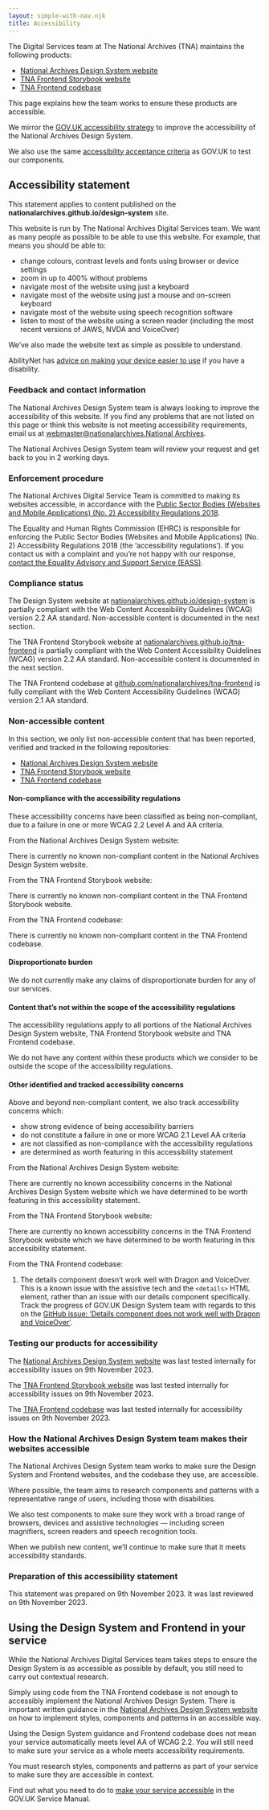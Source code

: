 ```yaml
---
layout: simple-with-nav.njk
title: Accessibility
---
```


The Digital Services team at The National Archives (TNA) maintains the following products:

- [National Archives Design System website](https://nationalarchives.github.io/design-system)
- [TNA Frontend Storybook website](https://nationalarchives.github.io/tna-frontend)
- [TNA Frontend codebase](https://github.com/nationalarchives/tna-frontend)

This page explains how the team works to ensure these products are accessible.

We mirror the [GOV.UK accessibility strategy](https://design-system.service.gov.uk/community/accessibility-strategy/) to improve the accessibility of the National Archives Design System.

We also use the same [accessibility acceptance criteria](https://github.com/nationalarchives/tna-frontend/wiki/Accessibility-acceptance-criteria) as GOV.UK to test our components.

## Accessibility statement

This statement applies to content published on the **nationalarchives.github.io/design-system** site.

This website is run by The National Archives Digital Services team. We want as many people as possible to be able to use this website. For example, that means you should be able to:

- change colours, contrast levels and fonts using browser or device settings
- zoom in up to 400% without problems
- navigate most of the website using just a keyboard
- navigate most of the website using just a mouse and on-screen keyboard
- navigate most of the website using speech recognition software
- listen to most of the website using a screen reader (including the most recent versions of JAWS, NVDA and VoiceOver)

We’ve also made the website text as simple as possible to understand.

AbilityNet has [advice on making your device easier to use](https://mcmw.abilitynet.org.uk/) if you have a disability.

### Feedback and contact information

The National Archives Design System team is always looking to improve the accessibility of this website. If you find any problems that are not listed on this page or think this website is not meeting accessibility requirements, email us at [webmaster@nationalarchives.National Archives](mailto:webmaster@nationalarchives.gov.uk).

The National Archives Design System team will review your request and get back to you in 2 working days.

### Enforcement procedure

The National Archives Digital Service Team is committed to making its websites accessible, in accordance with the [Public Sector Bodies (Websites and Mobile Applications) (No. 2) Accessibility Regulations 2018](https://www.legislation.gov.uk/uksi/2018/952/contents).

The Equality and Human Rights Commission (EHRC) is responsible for enforcing the Public Sector Bodies (Websites and Mobile Applications) (No. 2) Accessibility Regulations 2018 (the ‘accessibility regulations’). If you contact us with a complaint and you’re not happy with our response, [contact the Equality Advisory and Support Service (EASS)](https://www.equalityadvisoryservice.com/).

### Compliance status

The Design System website at [nationalarchives.github.io/design-system](https://nationalarchives.github.io/design-system) is partially compliant with the Web Content Accessibility Guidelines (WCAG) version 2.2 AA standard. Non-accessible content is documented in the next section.

The TNA Frontend Storybook website at [nationalarchives.github.io/tna-frontend](https://nationalarchives.github.io/tna-frontend) is partially compliant with the Web Content Accessibility Guidelines (WCAG) version 2.2 AA standard. Non-accessible content is documented in the next section.

The TNA Frontend codebase at [github.com/nationalarchives/tna-frontend](https://github.com/nationalarchives/tna-frontend) is fully compliant with the Web Content Accessibility Guidelines (WCAG) version 2.1 AA standard.

### Non-accessible content

In this section, we only list non-accessible content that has been reported, verified and tracked in the following repositories:

- [National Archives Design System website](https://nationalarchives.github.io/design-system)
- [TNA Frontend Storybook website](https://nationalarchives.github.io/tna-frontend)
- [TNA Frontend codebase](https://github.com/nationalarchives/tna-frontend)

#### Non-compliance with the accessibility regulations

These accessibility concerns have been classified as being non-compliant, due to a failure in one or more WCAG 2.2 Level A and AA criteria.

From the National Archives Design System website:

There is currently no known non-compliant content in the National Archives Design System website.

From the TNA Frontend Storybook website:

There is currently no known non-compliant content in the TNA Frontend Storybook website.

From the TNA Frontend codebase:

There is currently no known non-compliant content in the TNA Frontend codebase.

#### Disproportionate burden

We do not currently make any claims of disproportionate burden for any of our services.

#### Content that’s not within the scope of the accessibility regulations

The accessibility regulations apply to all portions of the National Archives Design System website, TNA Frontend Storybook website and TNA Frontend codebase.

We do not have any content within these products which we consider to be outside the scope of the accessibility regulations.

#### Other identified and tracked accessibility concerns

Above and beyond non-compliant content, we also track accessibility concerns which:

- show strong evidence of being accessibility barriers
- do not constitute a failure in one or more WCAG 2.1 Level AA criteria
- are not classified as non-compliance with the accessibility regulations
- are determined as worth featuring in this accessibility statement

From the National Archives Design System website:

There are currently no known accessibility concerns in the National Archives Design System website which we have determined to be worth featuring in this accessibility statement.

From the TNA Frontend Storybook website:

There are currently no known accessibility concerns in the TNA Frontend Storybook website which we have determined to be worth featuring in this accessibility statement.

From the TNA Frontend codebase:

1. The details component doesn’t work well with Dragon and VoiceOver. This is a known issue with the assistive tech and the `<details>` HTML element, rather than an issue with our details component specifically. Track the progress of GOV.UK Design System team with regards to this on the [GitHub issue: ‘Details component does not work well with Dragon and VoiceOver’](https://github.com/alphagov/govuk-frontend/issues/3693).

### Testing our products for accessibility

The [National Archives Design System website](https://nationalarchives.github.io/design-system/) was last tested internally for accessibility issues on 9th November 2023.

The [TNA Frontend Storybook website](https://nationalarchives.github.io/tna-frontend) was last tested internally for accessibility issues on 9th November 2023.

The [TNA Frontend codebase](https://github.com/nationalarchives/tna-frontend) was last tested internally for accessibility issues on 9th November 2023.

### How the National Archives Design System team makes their websites accessible

The National Archives Design System team works to make sure the Design System and Frontend websites, and the codebase they use, are accessible.

Where possible, the team aims to research components and patterns with a representative range of users, including those with disabilities.

We also test components to make sure they work with a broad range of browsers, devices and assistive technologies &mdash; including screen magnifiers, screen readers and speech recognition tools.

When we publish new content, we’ll continue to make sure that it meets accessibility standards.

### Preparation of this accessibility statement

This statement was prepared on 9th November 2023. It was last reviewed on 9th November 2023.

## Using the Design System and Frontend in your service

While the National Archives Digital Services team takes steps to ensure the Design System is as accessible as possible by default, you still need to carry out contextual research.

Simply using code from the TNA Frontend codebase is not enough to accessibly implement the National Archives Design System. There is important written guidance in the [National Archives Design System website](https://nationalarchives.github.io/design-system/) on how to implement styles, components and patterns in an accessible way.

Using the Design System guidance and Frontend codebase does not mean your service automatically meets level AA of WCAG 2.2. You will still need to make sure your service as a whole meets accessibility requirements.

You must research styles, components and patterns as part of your service to make sure they are accessible in context.

Find out what you need to do to [make your service accessible](https://www.gov.uk/service-manual/helping-people-to-use-your-service/making-your-service-accessible-an-introduction) in the GOV.UK Service Manual.
